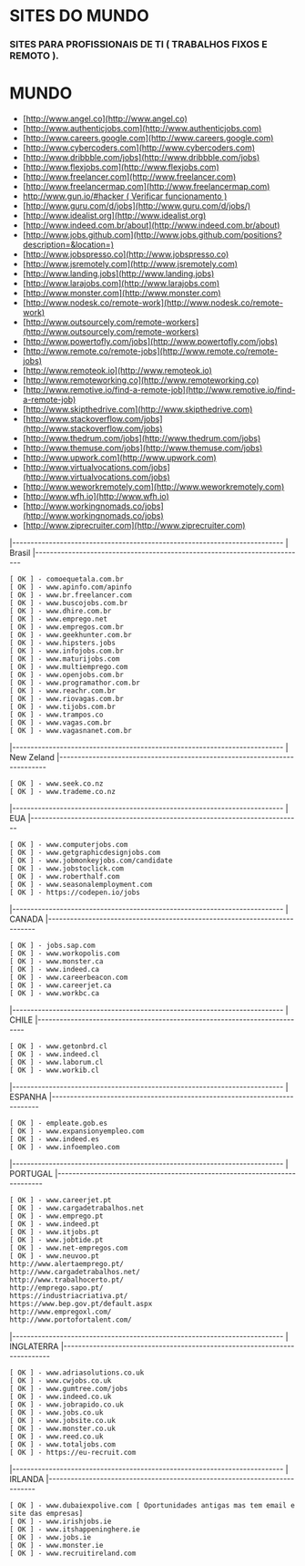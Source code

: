 # SITES DO MUNDO
### SITES PARA PROFISSIONAIS DE TI ( TRABALHOS FIXOS E REMOTO ).

# MUNDO

* [http://www.angel.co](http://www.angel.co)
* [http://www.authenticjobs.com](http://www.authenticjobs.com)
* [http://www.careers.google.com](http://www.careers.google.com)
* [http://www.cybercoders.com](http://www.cybercoders.com)
* [http://www.dribbble.com/jobs](http://www.dribbble.com/jobs)
* [http://www.flexjobs.com](http://www.flexjobs.com)
* [http://www.freelancer.com](http://www.freelancer.com)
* [http://www.freelancermap.com](http://www.freelancermap.com)
* [http://www.gun.io/#hacker ( Verificar funcionamento )](http://www.gun.io/#hacker)
* [http://www.guru.com/d/jobs](http://www.guru.com/d/jobs/)
* [http://www.idealist.org](http://www.idealist.org)
* [http://www.indeed.com.br/about](http://www.indeed.com.br/about)
* [http://www.jobs.github.com](http://www.jobs.github.com/positions?description=&location=)
* [http://www.jobspresso.co](http://www.jobspresso.co)
* [http://www.jsremotely.com](http://www.jsremotely.com)
* [http://www.landing.jobs](http://www.landing.jobs)
* [http://www.larajobs.com](http://www.larajobs.com)
* [http://www.monster.com](http://www.monster.com)
* [http://www.nodesk.co/remote-work](http://www.nodesk.co/remote-work)
* [http://www.outsourcely.com/remote-workers](http://www.outsourcely.com/remote-workers)
* [http://www.powertofly.com/jobs](http://www.powertofly.com/jobs)
* [http://www.remote.co/remote-jobs](http://www.remote.co/remote-jobs)
* [http://www.remoteok.io](http://www.remoteok.io)
* [http://www.remoteworking.co](http://www.remoteworking.co)
* [http://www.remotive.io/find-a-remote-job](http://www.remotive.io/find-a-remote-job)
* [http://www.skipthedrive.com](http://www.skipthedrive.com)
* [http://www.stackoverflow.com/jobs](http://www.stackoverflow.com/jobs)
* [http://www.thedrum.com/jobs](http://www.thedrum.com/jobs)
* [http://www.themuse.com/jobs](http://www.themuse.com/jobs)
* [http://www.upwork.com](http://www.upwork.com)
* [http://www.virtualvocations.com/jobs](http://www.virtualvocations.com/jobs)
* [http://www.weworkremotely.com](http://www.weworkremotely.com)
* [http://www.wfh.io](http://www.wfh.io)
* [http://www.workingnomads.co/jobs](http://www.workingnomads.co/jobs)
* [http://www.ziprecruiter.com](http://www.ziprecruiter.com)

|--------------------------------------------------------------------------
| Brasil
|--------------------------------------------------------------------------

	[ OK ] - comoequetala.com.br
	[ OK ] - www.apinfo.com/apinfo
	[ OK ] - www.br.freelancer.com
	[ OK ] - www.buscojobs.com.br
	[ OK ] - www.dhire.com.br
	[ OK ] - www.emprego.net
	[ OK ] - www.empregos.com.br
	[ OK ] - www.geekhunter.com.br
	[ OK ] - www.hipsters.jobs
	[ OK ] - www.infojobs.com.br
	[ OK ] - www.maturijobs.com
	[ OK ] - www.multiemprego.com
	[ OK ] - www.openjobs.com.br
	[ OK ] - www.programathor.com.br
	[ OK ] - www.reachr.com.br
	[ OK ] - www.riovagas.com.br
	[ OK ] - www.tijobs.com.br
	[ OK ] - www.trampos.co
	[ OK ] - www.vagas.com.br
	[ OK ] - www.vagasnanet.com.br

|--------------------------------------------------------------------------
| New Zeland
|--------------------------------------------------------------------------

	[ OK ] - www.seek.co.nz
	[ OK ] - www.trademe.co.nz

|--------------------------------------------------------------------------
| EUA
|--------------------------------------------------------------------------

	[ OK ] - www.computerjobs.com
	[ OK ] - www.getgraphicdesignjobs.com
	[ OK ] - www.jobmonkeyjobs.com/candidate
	[ OK ] - www.jobstoclick.com
	[ OK ] - www.roberthalf.com
	[ OK ] - www.seasonalemployment.com
	[ OK ] - https://codepen.io/jobs

|--------------------------------------------------------------------------
| CANADA
|--------------------------------------------------------------------------

	[ OK ] - jobs.sap.com
	[ OK ] - www.workopolis.com
	[ OK ] - www.monster.ca
	[ OK ] - www.indeed.ca
	[ OK ] - www.careerbeacon.com
	[ OK ] - www.careerjet.ca
	[ OK ] - www.workbc.ca

|--------------------------------------------------------------------------
| CHILE
|--------------------------------------------------------------------------

	[ OK ] - www.getonbrd.cl
	[ OK ] - www.indeed.cl
	[ OK ] - www.laborum.cl
	[ OK ] - www.workib.cl

|--------------------------------------------------------------------------
| ESPANHA
|--------------------------------------------------------------------------

	[ OK ] - empleate.gob.es
	[ OK ] - www.expansionyempleo.com
	[ OK ] - www.indeed.es
	[ OK ] - www.infoempleo.com

|--------------------------------------------------------------------------
| PORTUGAL
|--------------------------------------------------------------------------

	[ OK ] - www.careerjet.pt
	[ OK ] - www.cargadetrabalhos.net
	[ OK ] - www.emprego.pt
	[ OK ] - www.indeed.pt
	[ OK ] - www.itjobs.pt
	[ OK ] - www.jobtide.pt
	[ OK ] - www.net-empregos.com
	[ OK ] - www.neuvoo.pt
	http://www.alertaemprego.pt/
	http://www.cargadetrabalhos.net/
	http://www.trabalhocerto.pt/
	http://emprego.sapo.pt/
	https://industriacriativa.pt/
	https://www.bep.gov.pt/default.aspx
	http://www.empregoxl.com/
	http://www.portofortalent.com/

|--------------------------------------------------------------------------
| INGLATERRA
|--------------------------------------------------------------------------

	[ OK ] - www.adriasolutions.co.uk
	[ OK ] - www.cwjobs.co.uk
	[ OK ] - www.gumtree.com/jobs
	[ OK ] - www.indeed.co.uk
	[ OK ] - www.jobrapido.co.uk
	[ OK ] - www.jobs.co.uk
	[ OK ] - www.jobsite.co.uk
	[ OK ] - www.monster.co.uk
	[ OK ] - www.reed.co.uk
	[ OK ] - www.totaljobs.com
	[ OK ] - https://eu-recruit.com

|--------------------------------------------------------------------------
| IRLANDA
|--------------------------------------------------------------------------

	[ OK ] - www.dubaiexpolive.com [ Oportunidades antigas mas tem email e site das empresas]
	[ OK ] - www.irishjobs.ie
	[ OK ] - www.itshappeninghere.ie
	[ OK ] - www.jobs.ie
	[ OK ] - www.monster.ie
	[ OK ] - www.recruitireland.com